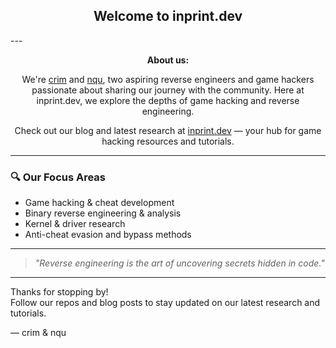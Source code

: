 <h2 align="center"> Welcome to inprint.dev </h2>
---

<p align="center"><b>About us:</b></p>
<p align="center">
  We're <a href="https://github.com/NtProtectVirtualMemory" target="_blank">crim</a> and <a href="https://github.com/nquu" target="_blank">nqu</a>, two aspiring reverse engineers and game hackers passionate about sharing our journey with the community. Here at inprint.dev, we explore the depths of game hacking and reverse engineering.
</p>

<p align="center">
  Check out our blog and latest research at <a href="https://inprint.dev" target="_blank">inprint.dev</a> — your hub for game hacking resources and tutorials.
</p>


---

### 🔍 Our Focus Areas

- Game hacking & cheat development  
- Binary reverse engineering & analysis  
- Kernel & driver research  
- Anti-cheat evasion and bypass methods   


---

> *"Reverse engineering is the art of uncovering secrets hidden in code."*

---

Thanks for stopping by!  
Follow our repos and blog posts to stay updated on our latest research and tutorials.

— crim & nqu
